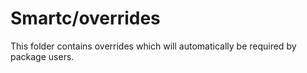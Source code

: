 # Smartc/overrides

This folder contains overrides which will automatically be required by package users.
